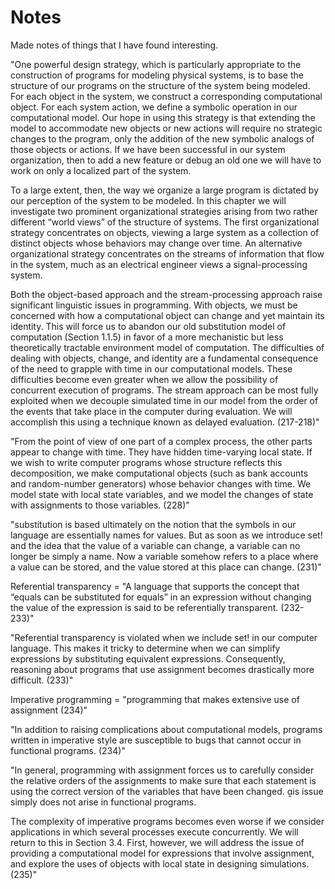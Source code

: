 # Notes

Made notes of things that I have found interesting.

"One powerful design strategy, which is particularly appropriate to
the construction of programs for modeling physical systems, is to base
the structure of our programs on the structure of the system being modeled.
For each object in the system, we construct a corresponding computational
object. For each system action, we define a symbolic operation
in our computational model. Our hope in using this strategy is that
extending the model to accommodate new objects or new actions will
require no strategic changes to the program, only the addition of the
new symbolic analogs of those objects or actions. If we have been successful
in our system organization, then to add a new feature or debug
an old one we will have to work on only a localized part of the system.

To a large extent, then, the way we organize a large program is dictated
by our perception of the system to be modeled. In this chapter we
will investigate two prominent organizational strategies arising from
two rather different “world views” of the structure of systems. The first
organizational strategy concentrates on objects, viewing a large system
as a collection of distinct objects whose behaviors may change over
time. An alternative organizational strategy concentrates on the streams
of information that flow in the system, much as an electrical engineer
views a signal-processing system.

Both the object-based approach and the stream-processing approach
raise significant linguistic issues in programming. With objects, we must
be concerned with how a computational object can change and yet maintain
its identity. This will force us to abandon our old substitution model
of computation (Section 1.1.5) in favor of a more mechanistic but less
theoretically tractable environment model of computation. The difficulties
of dealing with objects, change, and identity are a fundamental consequence of the need to grapple with time in our computational models.
These difficulties become even greater when we allow the possibility of
concurrent execution of programs. The stream approach can be most
fully exploited when we decouple simulated time in our model from the
order of the events that take place in the computer during evaluation.
We will accomplish this using a technique known as delayed evaluation. (217-218)"

"From the point of view of one part of a complex process, the other
parts appear to change with time. They have hidden time-varying local
state. If we wish to write computer programs whose structure reflects
this decomposition, we make computational objects (such as bank accounts
and random-number generators) whose behavior changes with
time. We model state with local state variables, and we model the changes
of state with assignments to those variables. (228)"

"substitution is based ultimately on the notion
that the symbols in our language are essentially names for values.
But as soon as we introduce set! and the idea that the value of a variable
can change, a variable can no longer be simply a name. Now a
variable somehow refers to a place where a value can be stored, and the
value stored at this place can change. (231)"

Referential transparency = "A language that supports the concept that “equals can be substituted
for equals” in an expression without changing the value of the expression
is said to be referentially transparent. (232-233)"

"Referential transparency is violated when we include set! in our computer language. This makes
it tricky to determine when we can simplify expressions by substituting
equivalent expressions. Consequently, reasoning about programs that
use assignment becomes drastically more difficult. (233)"

Imperative programming = "programming that makes extensive use of assignment (234)"

"In addition to raising complications about computational models, programs
written in imperative style are susceptible to bugs that cannot occur in
functional programs. (234)"

"In general, programming with assignment forces us to carefully consider the relative orders
of the assignments to make sure that each statement is using the correct version of the variables that have been changed. is issue simply does
not arise in functional programs.

The complexity of imperative programs becomes even worse if we
consider applications in which several processes execute concurrently.
We will return to this in Section 3.4. First, however, we will address the
issue of providing a computational model for expressions that involve
assignment, and explore the uses of objects with local state in designing
simulations. (235)" 
